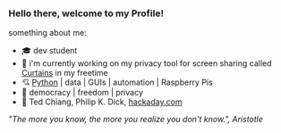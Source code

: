 ### Hello there, welcome to my Profile!

something about me:
- 🎓 dev student  
- 🔭 i'm currently working on my privacy tool for screen sharing called [Curtains](https://github.com/AbortLarboard/curtains_dev) in my freetime  
- 💘 [Python](https://peps.python.org/pep-0020/#the-zen-of-python) | data | GUIs | automation | Raspberry Pis  
- 🫶 democracy | freedom | privacy       
- 📖 Ted Chiang, Philip K. Dick, [hackaday.com](https://hackaday.com/)
    
      
*"The more you know, the more you realize you don't know.", Aristotle*  


<!--
**AbortLarboard/AbortLarboard** is a ✨ _special_ ✨ repository because its `README.md` (this file) appears on your GitHub profile.

Here are some ideas to get you started:

- 🔭 I’m currently working on ...
- 🌱 I’m currently learning ...
- 👯 I’m looking to collaborate on ...
- 🤔 I’m looking for help with ...
- 💬 Ask me about ...
- 📫 How to reach me: ...
- 😄 Pronouns: ...
- ⚡ Fun fact: ...
-->
